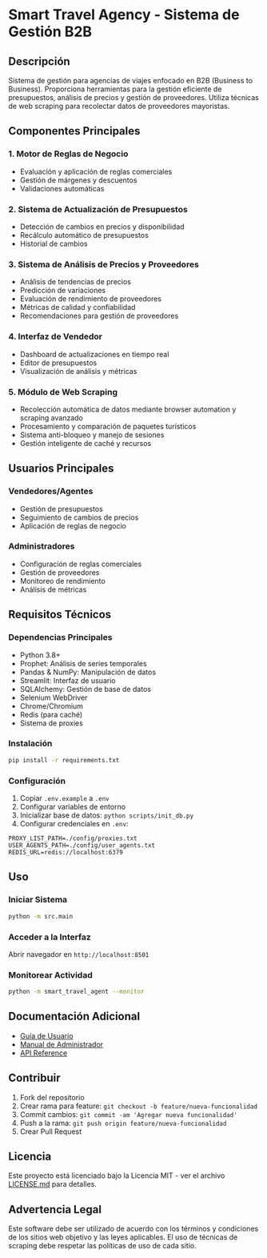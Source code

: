 # Smart Travel Agency - Sistema de Gestión B2B

## Descripción
Sistema de gestión para agencias de viajes enfocado en B2B (Business to Business). Proporciona herramientas para la gestión eficiente de presupuestos, análisis de precios y gestión de proveedores. Utiliza técnicas de web scraping para recolectar datos de proveedores mayoristas.

## Componentes Principales

### 1. Motor de Reglas de Negocio
- Evaluación y aplicación de reglas comerciales
- Gestión de márgenes y descuentos
- Validaciones automáticas

### 2. Sistema de Actualización de Presupuestos
- Detección de cambios en precios y disponibilidad
- Recálculo automático de presupuestos
- Historial de cambios

### 3. Sistema de Análisis de Precios y Proveedores
- Análisis de tendencias de precios
- Predicción de variaciones
- Evaluación de rendimiento de proveedores
- Métricas de calidad y confiabilidad
- Recomendaciones para gestión de proveedores

### 4. Interfaz de Vendedor
- Dashboard de actualizaciones en tiempo real
- Editor de presupuestos
- Visualización de análisis y métricas

### 5. Módulo de Web Scraping
- Recolección automática de datos mediante browser automation y scraping avanzado
- Procesamiento y comparación de paquetes turísticos
- Sistema anti-bloqueo y manejo de sesiones
- Gestión inteligente de caché y recursos

## Usuarios Principales

### Vendedores/Agentes
- Gestión de presupuestos
- Seguimiento de cambios de precios
- Aplicación de reglas de negocio

### Administradores
- Configuración de reglas comerciales
- Gestión de proveedores
- Monitoreo de rendimiento
- Análisis de métricas

## Requisitos Técnicos

### Dependencias Principales
- Python 3.8+
- Prophet: Análisis de series temporales
- Pandas & NumPy: Manipulación de datos
- Streamlit: Interfaz de usuario
- SQLAlchemy: Gestión de base de datos
- Selenium WebDriver
- Chrome/Chromium
- Redis (para caché)
- Sistema de proxies

### Instalación
```bash
pip install -r requirements.txt
```

### Configuración
1. Copiar `.env.example` a `.env`
2. Configurar variables de entorno
3. Inicializar base de datos: `python scripts/init_db.py`
4. Configurar credenciales en `.env`:
```env
PROXY_LIST_PATH=./config/proxies.txt
USER_AGENTS_PATH=./config/user_agents.txt
REDIS_URL=redis://localhost:6379
```

## Uso

### Iniciar Sistema
```bash
python -m src.main
```

### Acceder a la Interfaz
Abrir navegador en `http://localhost:8501`

### Monitorear Actividad
```bash
python -m smart_travel_agent --monitor
```

## Documentación Adicional
- [Guía de Usuario](docs/user_guide.md)
- [Manual de Administrador](docs/admin_guide.md)
- [API Reference](docs/api_reference.md)

## Contribuir
1. Fork del repositorio
2. Crear rama para feature: `git checkout -b feature/nueva-funcionalidad`
3. Commit cambios: `git commit -am 'Agregar nueva funcionalidad'`
4. Push a la rama: `git push origin feature/nueva-funcionalidad`
5. Crear Pull Request

## Licencia

Este proyecto está licenciado bajo la Licencia MIT - ver el archivo [LICENSE.md](LICENSE.md) para detalles.

## Advertencia Legal

Este software debe ser utilizado de acuerdo con los términos y condiciones de los sitios web objetivo y las leyes aplicables. El uso de técnicas de scraping debe respetar las políticas de uso de cada sitio.
